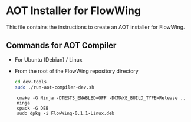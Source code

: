 # AOT Installer for FlowWing

This file contains the instructions to create an AOT installer for FlowWing.

## Commands for AOT Compiler
 
- For Ubuntu (Debian) / Linux

- From the root of the FlowWing repository directory

  ```bash   
  cd dev-tools
  sudo ./run-aot-compiler-dev.sh
  ```

```
    cmake -G Ninja -DTESTS_ENABLED=OFF -DCMAKE_BUILD_TYPE=Release ..
    ninja
    cpack -G DEB
    sudo dpkg -i FlowWing-0.1.1-Linux.deb   
```